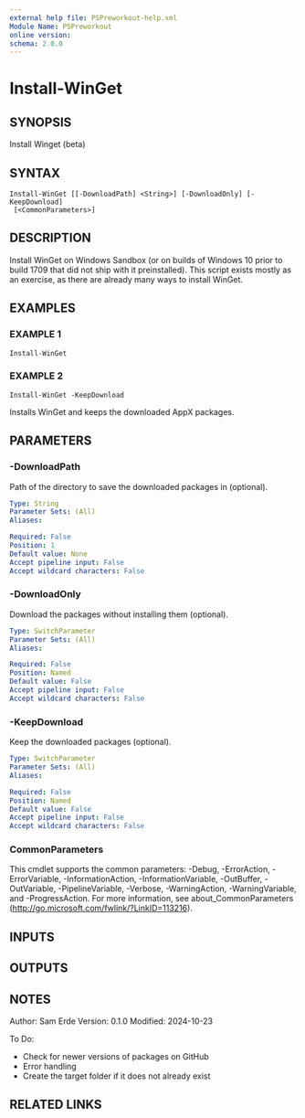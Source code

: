 ```yaml
---
external help file: PSPreworkout-help.xml
Module Name: PSPreworkout
online version:
schema: 2.0.0
---
```


# Install-WinGet

## SYNOPSIS
Install Winget (beta)

## SYNTAX

```
Install-WinGet [[-DownloadPath] <String>] [-DownloadOnly] [-KeepDownload]
 [<CommonParameters>]
```

## DESCRIPTION
Install WinGet on Windows Sandbox (or on builds of Windows 10 prior to build 1709 that did not ship with it
preinstalled).
This script exists mostly as an exercise, as there are already many ways to install WinGet.

## EXAMPLES

### EXAMPLE 1
```
Install-WinGet
```

### EXAMPLE 2
```
Install-WinGet -KeepDownload
```

Installs WinGet and keeps the downloaded AppX packages.

## PARAMETERS

### -DownloadPath
Path of the directory to save the downloaded packages in (optional).

```yaml
Type: String
Parameter Sets: (All)
Aliases:

Required: False
Position: 1
Default value: None
Accept pipeline input: False
Accept wildcard characters: False
```

### -DownloadOnly
Download the packages without installing them (optional).

```yaml
Type: SwitchParameter
Parameter Sets: (All)
Aliases:

Required: False
Position: Named
Default value: False
Accept pipeline input: False
Accept wildcard characters: False
```

### -KeepDownload
Keep the downloaded packages (optional).

```yaml
Type: SwitchParameter
Parameter Sets: (All)
Aliases:

Required: False
Position: Named
Default value: False
Accept pipeline input: False
Accept wildcard characters: False
```

### CommonParameters
This cmdlet supports the common parameters: -Debug, -ErrorAction, -ErrorVariable, -InformationAction, -InformationVariable, -OutBuffer, -OutVariable, -PipelineVariable, -Verbose, -WarningAction, -WarningVariable, and -ProgressAction. 
For more information, see about_CommonParameters (http://go.microsoft.com/fwlink/?LinkID=113216).

## INPUTS

## OUTPUTS

## NOTES
Author: Sam Erde
Version: 0.1.0
Modified: 2024-10-23

To Do:
- Check for newer versions of packages on GitHub
- Error handling
- Create the target folder if it does not already exist

## RELATED LINKS
